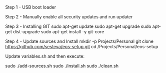 Step 1 - USB boot loader

Step 2 - Manually enable all security updates and run updater

Step 3 - Installing GIT
sudo apt-get update
sudo apt-get upgrade
sudo apt-get dist-upgrade
sudo apt-get install -y git-core

Step 4 - Update sources and Install
mkdir -p Projects/Personal git clone https://github.com/sesteva/eos-setup.git
cd /Projects/Personal/eos-setup

Update variables.sh and then execute:

sudo ./add-sources.sh
sudo ./install.sh
sudo ./clean.sh
